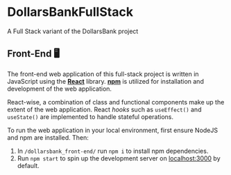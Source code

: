 # DollarsBankFullStack

A Full Stack variant of the DollarsBank project

## Front-End 🖥

The front-end web application of this full-stack project is written in JavaScript using the [**React**](https://reactjs.org/) library. [**npm**](https://docs.npmjs.com/about-npm/) is utilized for installation and development of the web application.

React-wise, a combination of class and functional components make up the extent of the web application. React *hooks* such as `useEffect()` and `useState()` are implemented to handle stateful operations.

To run the web application in your local environment, first ensure NodeJS and npm are installed. Then:

1. In `/dollarsbank_front-end/` run `npm i` to install npm dependencies.
2. Run `npm start` to spin up the development server on [localhost:3000](localhost:3000) by default.
